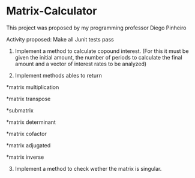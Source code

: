 # Matrix-Calculator

This project was proposed by my programming professor Diego Pinheiro

Activity proposed: Make all Junit tests pass

1. Implement a method to calculate copound interest.
(For this it must be given the initial amount, the number of periods to calculate the final amount and a vector of interest rates to be analyzed)


2. Implement methods ables to return 

*matrix multiplication

*matrix transpose 

*submatrix

*matrix determinant 

*matrix cofactor

*matrix adjugated

*matrix inverse 

3. Implement a method to check wether the matrix is singular.

